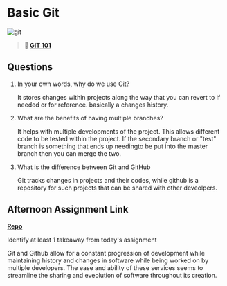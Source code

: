 # Basic Git

![git](https://git-scm.com/images/branching-illustration@2x.png)

> **📖 [GIT 101](https://codeworksacademy.com/fs-student-guide/resources/wk1/01-GIT)**

## Questions

1. In your own words, why do we use Git?

   It  stores changes within projects along the way that you can revert to if needed or for reference. basically a changes history.

2. What are the benefits of having multiple branches?

    It helps with multiple developments of the project. This allows different code to be tested within the project. If the secondary branch or "test" branch is something that ends up needingto be put into the master branch then you can merge the two.

3. What is the difference between Git and GitHub

    Git tracks changes in projects and their codes, while github is a repository for such projects that can be shared with other deveolpers.

## Afternoon Assignment Link

**[Repo](https://github.com/TyHafen/fs-journal)**

Identify at least 1 takeaway from today's assignment

Git and Github allow for a constant progression of development while maintaining history and changes in software  while being worked on by multiple developers. The ease and ability of these services seems to streamline the sharing and eveolution of software throughout its creation.

